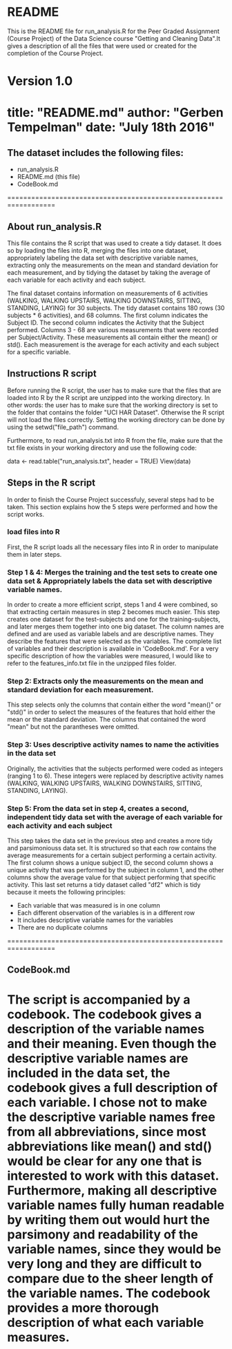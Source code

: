# README
This is the README file for run_analysis.R for the Peer Graded Assignment (Course Project)
of the Data Science course "Getting and Cleaning Data".It gives a description of all the files that were used or created for the completion of the Course Project. 

Version 1.0
==================================================================
title: "README.md"
author: "Gerben Tempelman"
date: "July 18th 2016"
==================================================================
## The dataset includes the following files:

* run_analysis.R
* README.md (this file)
* CodeBook.md

==================================================================
## About run_analysis.R

This file contains the R script that was used to create a tidy dataset. It does so by 
loading the files into R, merging the files into one dataset, appropriately labeling the data set with descriptive variable names, extracting only the measurements on the mean and standard deviation for each measurement, and by tidying the dataset by taking the 
average of each variable for each activity and each subject. 

The final dataset contains information on measurements of 6 activities (WALKING, WALKING UPSTAIRS, WALKING DOWNSTAIRS, SITTING, STANDING, LAYING) for 30 subjects. The tidy dataset contains 180 rows (30 subjects * 6 activities), and 68 columns. The first column indicates the Subject ID. The second column indicates the Activity that the Subject performed. Columns 3 - 68 are various measurements that were recorded per Subject/Activity. These measurements all contain either the mean() or std(). Each measurement is the average for each activity and each subject for a specific variable.

## Instructions R script
Before running the R script, the user has to make sure that the files that are loaded into R by the R script are unzipped into the working directory. In other words: the user has to make sure that the working directory is set to the folder that contains the folder "UCI HAR Dataset". Otherwise the R script will not load the files correctly. Setting the working directory can be done by using the setwd("file_path") command.

Furthermore, to read run_analysis.txt into R from the file, make sure that the txt file exists in your working directory and use the following code:

data <- read.table("run_analysis.txt", header = TRUE)
View(data)

## Steps in the R script
In order to finish the Course Project successfuly, several steps had to be taken. This section explains how the 5 steps were performed and how the script works.

### load files into R
First, the R script loads all the necessary files into R in order to manipulate them in later steps.

### Step 1 & 4: Merges the training and the test sets to create one data set & Appropriately labels the data set with descriptive variable names.
In order to create a more efficient script, steps 1 and 4 were combined, so that extracting certain measures in step 2 becomes much easier. This step creates one dataset for the test-subjects and one for the training-subjects, and later merges them together into one big dataset. The column names are defined and are used as variable labels and are descriptive names. They describe the features that were selected as the variables. The complete list of variables and their description is available in 'CodeBook.md'. For a very specific description of how the variables were measured, I would like to refer to the features_info.txt file in the unzipped files folder.

### Step 2: Extracts only the measurements on the mean and standard deviation for each measurement.
This step selects only the columns that contain either the word "mean()" or "std()" in order to select the measures of the features that hold either the mean or the standard deviation. The columns that contained the word "mean" but not the parantheses were omitted.  

### Step 3: Uses descriptive activity names to name the activities in the data set
Originally, the activities that the subjects performed were coded as integers (ranging 1 to 6). These integers were replaced by descriptive activity names (WALKING, WALKING UPSTAIRS, WALKING DOWNSTAIRS, SITTING, STANDING, LAYING). 

### Step 5: From the data set in step 4, creates a second, independent tidy data set with the average of each variable for each activity and each subject
This step takes the data set in the previous step and creates a more tidy and parsimoniouss data set. It is structured so that each row contains the average measurements for a certain subject performing a certain activity. The first column shows a unique subject ID, the second column shows a unique activity that was performed by the subject in column 1, and the other columns show the average value for that subject performing that specific activity. This last set returns a tidy dataset called "df2" which is tidy because it meets the following principles:

* Each variable that was measured is in one column
* Each different observation of the variables is in a different row
* It includes descriptive variable names for the variables
* There are no duplicate columns

==================================================================
## CodeBook.md

The script is accompanied by a codebook. The codebook gives a description of the variable names and their meaning. Even though the descriptive variable names are included in the data set, the codebook gives a full description of each variable. I chose not to make the descriptive variable names free from all abbreviations, since most abbreviations like mean() and std() would be clear for any one that is interested to work with this dataset. Furthermore, making all descriptive variable names fully human readable by writing them out would hurt the parsimony and readability of the variable names, since they would be very long and they are difficult to compare due to the sheer length of the variable names. The codebook provides a more thorough description of what each variable measures.
==================================================================
